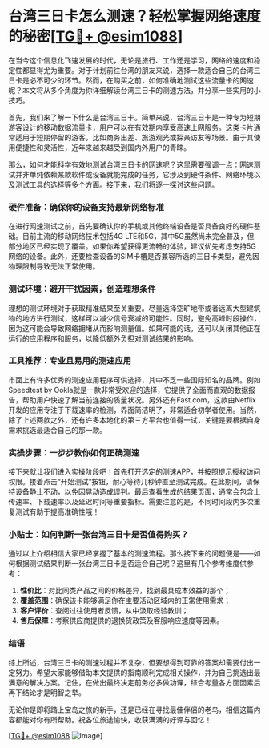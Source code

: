 # 台湾三日卡怎么测速？轻松掌握网络速度的秘密[[TG💪+ @esim1088](https://t.me/s/esim1088)]

在当今这个信息化飞速发展的时代，无论是旅行、工作还是学习，网络的速度和稳定性都显得尤为重要。对于计划前往台湾的朋友来说，选择一款适合自己的台湾三日卡是必不可少的环节。然而，在购买之前，如何准确地测试这些流量卡的网速呢？本文将从多个角度为你详细解读台湾三日卡的测速方法，并分享一些实用的小技巧。

首先，我们来了解一下什么是台湾三日卡。简单来说，台湾三日卡是一种专为短期游客设计的移动数据流量卡，用户可以在有效期内享受高速上网服务。这类卡片通常适用于短期停留的游客，比如商务出差、旅游观光或探亲访友等场景。由于其使用便捷性和灵活性，近年来越来越受到国内外用户的青睐。

那么，如何才能科学有效地测试台湾三日卡的网速呢？这里需要强调一点：网速测试并非单纯依赖某款软件或设备就能完成的任务，它涉及到硬件条件、网络环境以及测试工具的选择等多个方面。接下来，我们将逐一探讨这些问题。

### 硬件准备：确保你的设备支持最新网络标准

在进行网速测试之前，首先要确认你的手机或其他终端设备是否具备良好的硬件基础。目前主流的移动网络技术包括4G LTE和5G，其中5G虽然尚未完全普及，但部分地区已经实现了覆盖。如果你希望获得更流畅的体验，建议优先考虑支持5G网络的设备。此外，还要检查设备的SIM卡槽是否兼容所选的三日卡类型，避免因物理限制导致无法正常使用。

### 测试环境：避开干扰因素，创造理想条件

理想的测试环境对于获取精准结果至关重要。尽量选择空旷地带或者远离大型建筑物的地方进行测试，这样可以减少信号衰减的可能性。同时，避免高峰时段操作，因为这可能会导致网络拥堵从而影响测量值。如果可能的话，还可以关闭其他正在运行的应用程序和服务，以降低额外负担对测试结果的影响。

### 工具推荐：专业且易用的测速应用

市面上有许多优秀的测速应用程序可供选择，其中不乏一些国际知名的品牌。例如Speedtest by Ookla就是一款非常受欢迎的选择，它提供了全面而直观的数据报告，帮助用户快速了解当前连接的质量状况。另外还有Fast.com，这款由Netflix开发的应用专注于下载速率的检测，界面简洁明了，非常适合初学者使用。当然，除了上述两款之外，还有许多本地化的第三方平台也值得一试，关键是要根据自身需求挑选最适合自己的那一款。

### 实操步骤：一步步教你如何正确测速

接下来就让我们进入实操阶段吧！首先打开选定的测速APP，并按照提示授权访问权限。接着点击“开始测试”按钮，耐心等待几秒钟直至测试完成。在此期间，请保持设备静止不动，以免因晃动造成误判。最后查看生成的结果页面，通常会包含上传速率、下载速率以及延迟时间等重要指标。需要注意的是，不同时间段内多次重复测试有助于提高准确性哦！

### 小贴士：如何判断一张台湾三日卡是否值得购买？

通过以上介绍相信大家已经掌握了基本的测速流程。那么接下来的问题便是——如何根据测试结果判断一张台湾三日卡是否适合自己呢？这里有几个参考维度供参考：

1. **性价比**：对比同类产品之间的价格差异，找到最具成本效益的那个；
2. **覆盖范围**：确保该卡能够满足你在主要活动区域内的正常使用需求；
3. **客户评价**：查阅过往使用者反馈，从中汲取经验教训；
4. **售后保障**：考察供应商提供的退换货政策及客服响应速度等因素。

### 结语

综上所述，台湾三日卡的测速过程并不复杂，但要想得到可靠的答案却需要付出一定努力。希望大家能够借助本文提供的指南顺利完成相关操作，并为自己挑选出最满意的解决方案。记住，在做出最终决定前务必多做功课，综合考量各方面因素后再下结论才是明智之举。

无论你是即将踏上宝岛之旅的新手，还是已经在寻找最佳伴侣的老鸟，相信这篇内容都能对你有所帮助。祝各位旅途愉快，收获满满的好评与回忆！

[[TG💪+ @esim1088](https://t.me/s/esim1088) ![Image](https://i.postimg.cc/4NQfJmqS/Snipaste-2025-05-13-00-14-12.png)]